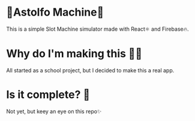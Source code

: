 # 🎰Astolfo Machine🌺

This is a simple Slot Machine simulator made with React⚛ and Firebase🔥.

# Why do I'm making this 👨‍💻

All started as a school project, but I decided to make this a real app.

# Is it complete? 👀

Not yet, but keey an eye on this repo✨ 
